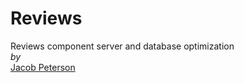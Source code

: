 # Reviews
Reviews component server and database optimization \
*by*\
[Jacob Peterson](https://github.com/JacobWPeterson)